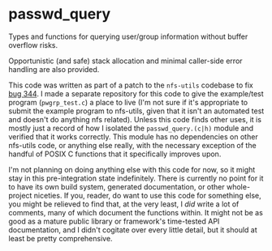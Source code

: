 # passwd_query
Types and functions for querying user/group information without buffer overflow risks.

Opportunistic (and safe) stack allocation and minimal caller-side error handling are also provided.

This code was written as part of a patch to the `nfs-utils` codebase to fix [bug 344](https://bugzilla.linux-nfs.org/show_bug.cgi?id=344). I made a separate repository for this code to give the example/test program (`pwgrp_test.c`) a place to live (I'm not sure if it's appropriate to submit the example program to nfs-utils, given that it isn't an automated test and doesn't do anything nfs related). Unless this code finds other uses, it is mostly just a record of how I isolated the `passwd_query.(c|h)` module and verified that it works correctly. This module has no dependencies on other nfs-utils code, or anything else really, with the necessary exception of the handful of POSIX C functions that it specifically improves upon.

I'm not planning on doing anything else with this code for now, so it might stay in this pre-integration state indefinitely. There is currently no point for it to have its own build system, generated documentation, or other whole-project niceties. If you, reader, do want to use this code for something else, you might be relieved to find that, at the very least, I *did* write a lot of comments, many of which document the functions within. It might not be as good as a mature public library or framework's time-tested API documentation, and I didn't cogitate over every little detail, but it should at least be pretty comprehensive.
